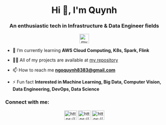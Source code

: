 <h1 align="center">Hi 👋, I'm Quynh</h1>
<h3 align="center">An enthusiastic tech in Infrastructure & Data Engineer fields</h3>

<p align="center" > <img height="30" src="https://komarev.com/ghpvc/?username=myquynh&label=Profile%20views&color=0e75b6&style=flat" alt="myquynh" /> </p>

- 🌱 I’m currently learning **AWS Cloud Computing, K8s, Spark, Flink**

- 👨‍💻 All of my projects are available at [my repository](https://github.com/MyQuynh?tab=repositories)

- 📫 How to reach me **ngoquynh8383@gmail.com**

- ⚡ Fun fact **Interested in Machine Learning, Big Data, Computer Vision, Data Engineering, DevOps, Data Science**

<h3 align="left">Connect with me:</h3>
<p align="center">
<a href="https://www.linkedin.com/in/quynh-ngo-4a15221a5" target="blank"><img align="center" src="https://raw.githubusercontent.com/rahuldkjain/github-profile-readme-generator/master/src/images/icons/Social/linked-in-alt.svg" alt="https://www.linkedin.com/in/quynh-ngo-4a15221a5/" height="30" width="40" /></a>
<a href="https://www.kaggle.com/quynhngo7075" target="blank"><img align="center" src="https://raw.githubusercontent.com/rahuldkjain/github-profile-readme-generator/master/src/images/icons/Social/kaggle.svg" alt="https://www.kaggle.com/quynhngo7075" height="30" width="40" /></a>
<a href="https://www.hackerrank.com/ngoquynh8383" target="blank"><img align="center" src="https://raw.githubusercontent.com/rahuldkjain/github-profile-readme-generator/master/src/images/icons/Social/hackerrank.svg" alt="https://www.hackerrank.com/ngoquynh8383" height="30" width="40" /></a>
</p>

<!-- <h3 align="left">Github statistic:</h3>
<p><img align="center" src="https://github-readme-stats.vercel.app/api/top-langs?username=myquynh&show_icons=true&locale=en&layout=compact" alt="myquynh" /></p>
 -->
